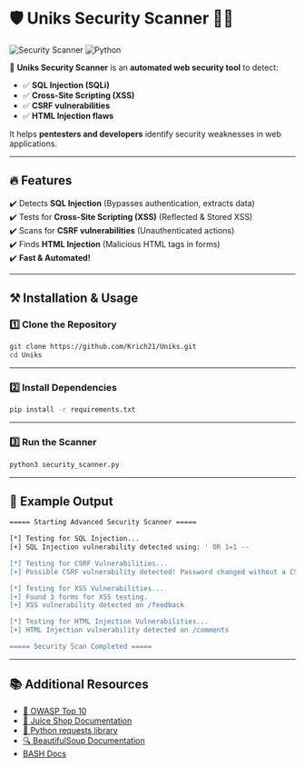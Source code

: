 # 🛡️ Uniks Security Scanner 🕵️‍♂️

![Security Scanner](https://img.shields.io/badge/Security-Scanner-blue?style=for-the-badge)
![Python](https://img.shields.io/badge/Made%20with-Python-ff69b4?style=for-the-badge)

🚀 **Uniks Security Scanner** is an **automated web security tool** to detect:
- ✅ **SQL Injection (SQLi)**
- ✅ **Cross-Site Scripting (XSS)**
- ✅ **CSRF vulnerabilities**
- ✅ **HTML Injection flaws**

It helps **pentesters and developers** identify security weaknesses in web applications.

---

## 🔥 Features
✔️ Detects **SQL Injection** (Bypasses authentication, extracts data)  
✔️ Tests for **Cross-Site Scripting (XSS)** (Reflected & Stored XSS)  
✔️ Scans for **CSRF vulnerabilities** (Unauthenticated actions)  
✔️ Finds **HTML Injection** (Malicious HTML tags in forms)  
✔️ **Fast & Automated!**

---

## **⚒️ Installation & Usage**

### 1️⃣ Clone the Repository
```bash
git clone https://github.com/Krich21/Uniks.git
cd Uniks
```

---

### 2️⃣ Install Dependencies
```bash
pip install -r requirements.txt
```

---

### 3️⃣ Run the Scanner
```bash
python3 security_scanner.py
```

---

## **🎯 Example Output**
```bash
===== Starting Advanced Security Scanner =====

[*] Testing for SQL Injection...
[+] SQL Injection vulnerability detected using: ' OR 1=1 --

[*] Testing for CSRF Vulnerabilities...
[+] Possible CSRF vulnerability detected! Password changed without a CSRF token.

[*] Testing for XSS Vulnerabilities...
[+] Found 3 forms for XSS testing.
[+] XSS vulnerability detected on /feedback

[*] Testing for HTML Injection Vulnerabilities...
[+] HTML Injection vulnerability detected on /comments

===== Security Scan Completed =====
```
---

## **📚 Additional Resources**

- [🔗 OWASP Top 10](https://owasp.org/www-project-top-ten/)
- [📖 Juice Shop Documentation](https://bkimminich.gitbooks.io/pwning-owasp-juice-shop/content/)
- [🐍 Python requests library](https://docs.python-requests.org/en/latest/)
- [🔍 BeautifulSoup Documentation](https://www.crummy.com/software/BeautifulSoup/bs4/doc/)
- [BASH Docs](https://devdocs.io/bash/)


